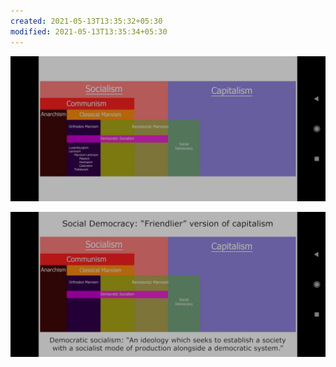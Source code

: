 ```yaml
---
created: 2021-05-13T13:35:32+05:30
modified: 2021-05-13T13:35:34+05:30
---
```


![Image](./IMG_1620893132099.jpg)

![Image](./IMG_1620893132109.jpg)
